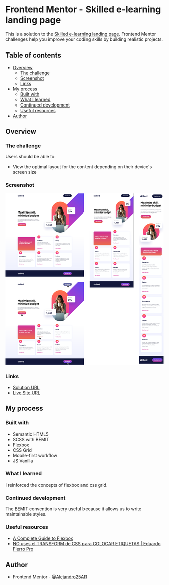 # Frontend Mentor - Skilled e-learning landing page

This is a solution to the [Skilled e-learning landing page](https://www.frontendmentor.io/challenges/skilled-elearning-landing-page-S1ObDrZ8q). Frontend Mentor challenges help you improve your coding skills by building realistic projects.

## Table of contents

- [Overview](#overview)
  - [The challenge](#the-challenge)
  - [Screenshot](#screenshot)
  - [Links](#links)
- [My process](#my-process)
  - [Built with](#built-with)
  - [What I learned](#what-i-learned)
  - [Continued development](#continued-development)
  - [Useful resources](#useful-resources)
- [Author](#author)


## Overview

### The challenge

Users should be able to:

- View the optimal layout for the content depending on their device's screen size

### Screenshot

![Solution of the challenge view on mobile, tablet and desktop devices](./result/solution.png)

### Links

- [Solution URL](https://github.com/Alejandro25AR/landing-page-skilled)
- [Live Site URL](https://your-live-site-url.com)

## My process

### Built with

- Semantic HTML5
- SCSS with BEMIT
- Flexbox
- CSS Grid
- Mobile-first workflow
- JS Vanilla

### What I learned

I reinforced the concepts of flexbox and css grid.

### Continued development

The BEMIT convention is very useful because it allows us to write maintainable styles.

### Useful resources

- [A Complete Guide to Flexbox ](https://css-tricks.com/snippets/css/a-guide-to-flexbox/)
- [NO uses el TRANSFORM de CSS para COLOCAR ETIQUETAS | Eduardo Fierro Pro ](https://www.youtube.com/shorts/EC6Vt1cEDiM)

## Author

- Frontend Mentor - [@Alejandro25AR](https://www.frontendmentor.io/profile/Alejandro25AR)
